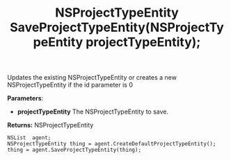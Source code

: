 ﻿---
uid: crmscript_ref_NSListAgent_SaveProjectTypeEntity
title: NSProjectTypeEntity SaveProjectTypeEntity(NSProjectTypeEntity projectTypeEntity);
intellisense: NSListAgent.SaveProjectTypeEntity
keywords: NSListAgent, SaveProjectTypeEntity
so.topic: reference
---
	  
Updates the existing NSProjectTypeEntity or creates a new NSProjectTypeEntity if the id parameter is 0
	  
**Parameters**:
 - **projectTypeEntity** The NSProjectTypeEntity to save.

**Returns:** NSProjectTypeEntity

```crmscript
NSList  agent;
NSProjectTypeEntity thing = agent.CreateDefaultProjectTypeEntity();
thing = agent.SaveProjectTypeEntity(thing);
```

